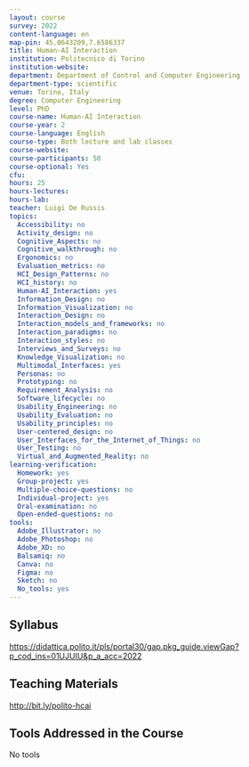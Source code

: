 ```yaml
---
layout: course
survey: 2022
content-language: en
map-pin: 45.0643209,7.6586337
title: Human-AI Interaction
institution: Politecnico di Torino
institution-website:  
department: Department of Control and Computer Engineering
department-type: scientific
venue: Torino, Italy
degree: Computer Engineering
level: PhD
course-name: Human-AI Interaction
course-year: 2
course-language: English
course-type: Both lecture and lab classes
course-website: 
course-participants: 50
course-optional: Yes
cfu: 
hours: 25
hours-lectures: 
hours-lab: 
teacher: Luigi De Russis
topics: 
  Accessibility: no
  Activity_design: no
  Cognitive_Aspects: no
  Cognitive_walkthrough: no
  Ergonomics: no
  Evaluation_metrics: no
  HCI_Design_Patterns: no
  HCI_history: no
  Human-AI_Interaction: yes
  Information_Design: no
  Information_Visualization: no
  Interaction_Design: no
  Interaction_models_and_frameworks: no
  Interaction_paradigms: no
  Interaction_styles: no
  Interviews_and_Surveys: no
  Knowledge_Visualization: no
  Multimodal_Interfaces: yes
  Personas: no
  Prototyping: no
  Requirement_Analysis: no
  Software_lifecycle: no
  Usability_Engineering: no
  Usability_Evaluation: no
  Usability_principles: no
  User-centered_design: no
  User_Interfaces_for_the_Internet_of_Things: no
  User_Testing: no
  Virtual_and_Augmented_Reality: no
learning-verification: 
  Homework: yes 
  Group-project: yes 
  Multiple-choice-questions: no 
  Individual-project: yes 
  Oral-examination: no 
  Open-ended-questions: no 
tools: 
  Adobe_Illustrator: no 
  Adobe_Photoshop: no 
  Adobe_XD: no 
  Balsamiq: no 
  Canva: no 
  Figma: no 
  Sketch: no 
  No_tools: yes 
---
```



## Syllabus 
https://didattica.polito.it/pls/portal30/gap.pkg_guide.viewGap?p_cod_ins=01UJUIU&p_a_acc=2022

## Teaching Materials 
http://bit.ly/polito-hcai

## Tools Addressed in the Course 
No tools
